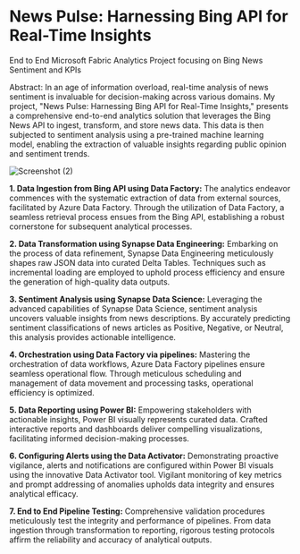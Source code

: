 # News Pulse: Harnessing Bing API for Real-Time Insights
End to End Microsoft Fabric Analytics Project focusing on Bing News Sentiment and KPIs

Abstract:
In an age of information overload, real-time analysis of news sentiment is invaluable for decision-making across various domains. My project, "News Pulse: Harnessing Bing API for Real-Time Insights," presents a comprehensive end-to-end analytics solution that leverages the Bing News API to ingest, transform, and store news data. This data is then subjected to sentiment analysis using a pre-trained machine learning model, enabling the extraction of valuable insights regarding public opinion and sentiment trends.

![Screenshot (2)](https://github.com/19gcarpio/BingAnalytics/assets/92619560/e5303e90-96c5-423f-8783-8656b7a9cf07)

**1. Data Ingestion from Bing API using Data Factory:**
The analytics endeavor commences with the systematic extraction of data from external sources, facilitated by Azure Data Factory. Through the utilization of Data Factory, a seamless retrieval process ensues from the Bing API, establishing a robust cornerstone for subsequent analytical processes.

**2. Data Transformation using Synapse Data Engineering:**
Embarking on the process of data refinement, Synapse Data Engineering meticulously shapes raw JSON data into curated Delta Tables. Techniques such as incremental loading are employed to uphold process efficiency and ensure the generation of high-quality data outputs.

**3. Sentiment Analysis using Synapse Data Science:**
Leveraging the advanced capabilities of Synapse Data Science, sentiment analysis uncovers valuable insights from news descriptions. By accurately predicting sentiment classifications of news articles as Positive, Negative, or Neutral, this analysis provides actionable intelligence.

**4. Orchestration using Data Factory via pipelines:**
Mastering the orchestration of data workflows, Azure Data Factory pipelines ensure seamless operational flow. Through meticulous scheduling and management of data movement and processing tasks, operational efficiency is optimized.

**5. Data Reporting using Power BI:**
Empowering stakeholders with actionable insights, Power BI visually represents curated data. Crafted interactive reports and dashboards deliver compelling visualizations, facilitating informed decision-making processes.

**6. Configuring Alerts using the Data Activator:**
Demonstrating proactive vigilance, alerts and notifications are configured within Power BI visuals using the innovative Data Activator tool. Vigilant monitoring of key metrics and prompt addressing of anomalies upholds data integrity and ensures analytical efficacy.

**7. End to End Pipeline Testing:**
Comprehensive validation procedures meticulously test the integrity and performance of pipelines. From data ingestion through transformation to reporting, rigorous testing protocols affirm the reliability and accuracy of analytical outputs.
